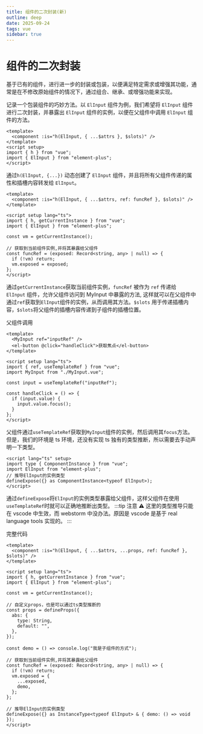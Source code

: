 ```yaml
---
title: 组件的二次封装(新)
outline: deep
date: 2025-09-24
tags: vue
sidebar: true
---
```


# 组件的二次封装

基于已有的组件，进行进一步的封装或包装，以便满足特定需求或增强其功能，通常是在不修改原始组件的情况下，通过组合、继承、或增强功能来实现。

记录一个包装组件的巧妙方法。以 `ElInput` 组件为例，我们希望将 `ElInput` 组件进行二次封装，并暴露出 `ElInput` 组件的实例，以便在父组件中调用 `ElInput` 组件的方法。

```vue
<template>
  <component :is="h(ElInput, { ...$attrs }, $slots)" />
</template>
<script setup>
import { h } from "vue";
import { ElInput } from "element-plus";
</script>
```

通过`h(ElInput, {...})` 动态创建了 `ElInput` 组件，并且将所有父组件传递的属性和插槽内容转发给 `ElInput`。

```vue
<template>
  <component :is="h(ElInput, { ...$attrs, ref: funcRef }, $slots)" />
</template>

<script setup lang="ts">
import { h, getCurrentInstance } from "vue";
import { ElInput } from "element-plus";

const vm = getCurrentInstance();

// 获取到当前组件实例,并将其暴露给父组件
const funcRef = (exposed: Record<string, any> | null) => {
  if (!vm) return;
  vm.exposed = exposed;
};
</script>
```

通过`getCurrentInstance`获取当前组件实例，`funcRef` 被作为 `ref` 传递给 `ElInput` 组件，允许父组件访问到 MyInput 中暴露的方法, 这样就可以在父组件中通过`ref`获取到`ElInput`组件的实例，从而调用其方法。`$slots` 用于传递插槽内容，`$slots`将父组件的插槽内容传递到子组件的插槽位置。

父组件调用

```vue
<template>
  <MyInput ref="inputRef" />
  <el-button @click="handleClick">获取焦点</el-button>
</template>

<script setup lang="ts">
import { ref, useTemplateRef } from "vue";
import MyInput from "./MyInput.vue";

const input = useTemplateRef("inputRef");

const handleClick = () => {
  if (input.value) {
    input.value.focus();
  }
};
</script>
```

父组件通过`useTemplateRef`获取到`MyInput`组件的实例，然后调用其`focus`方法。  
但是，我们的环境是 ts 环境，还没有实现 ts 独有的类型推断，所以需要去手动声明一下类型。

```vue
<script lang="ts" setup>
import type { ComponentInstance } from "vue";
import ElInput from "element-plus";
// 推导ElInput的实例类型
defineExpose({} as ComponentInstance<typeof ElInput>);
</script>
```

通过`defineExpose`将`ElInput`的实例类型暴露给父组件，这样父组件在使用`useTemplateRef`时就可以正确地推断出类型。
:::tip 注意 ⚠️
这里的类型推导只能在 vscode 中生效，而 webstorm 中没办法。原因是 vscode 是基于 real language tools 实现的。
:::

完整代码

```vue
<template>
  <component :is="h(ElInput, { ...$attrs, ...props, ref: funcRef }, $slots)" />
</template>

<script setup lang="ts">
import { h, getCurrentInstance } from "vue";
import { ElInput } from "element-plus";

const vm = getCurrentInstance();

// 自定义props，也是可以通过ts类型推断的
const props = defineProps({
  abs: {
    type: String,
    default: "",
  },
});

const demo = () => console.log("我是子组件的方式");

// 获取到当前组件实例,并将其暴露给父组件
const funcRef = (exposed: Record<string, any> | null) => {
  if (!vm) return;
  vm.exposed = {
    ...exposed,
    demo,
  };
};

// 推导ElInput的实例类型
defineExpose({} as InstanceType<typeof ElInput> & { demo: () => void });
</script>
```
